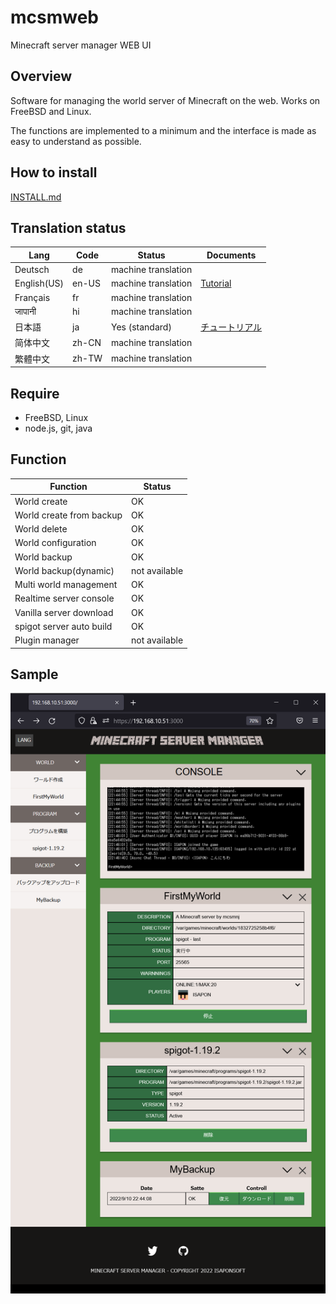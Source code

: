 # mcsmweb

Minecraft server manager WEB UI

## Overview

Software for managing the world server of Minecraft on the web. Works on FreeBSD and Linux.

The functions are implemented to a minimum and the interface is made as easy to understand as possible.

## How to install

[INSTALL.md](INSTALL.md)

## Translation status

|Lang|Code|Status|Documents|
|--|--|--|--|
|Deutsch|de|machine translation|
|English(US)|en-US|machine translation|[Tutorial](docs/en_us-tutorial.md)|
|Français|fr|machine translation|
|जापानी|hi|machine translation|
|日本語|ja|Yes (standard)|[チュートリアル](docs/ja-tutorial.md)|
|简体中文|zh-CN|machine translation|
|繁體中文|zh-TW|machine translation|

## Require

* FreeBSD, Linux
* node.js, git, java

## Function

|Function|Status|
|--|--|
|World create|OK|
|World create from backup|OK|
|World delete|OK|
|World configuration|OK|
|World backup|OK|
|World backup(dynamic)|not available|
|Multi world management|OK|
|Realtime server console|OK|
|Vanilla server download|OK|
|spigot server auto build|OK|
|Plugin manager|not available|

## Sample

![Image](docs/top.png)

